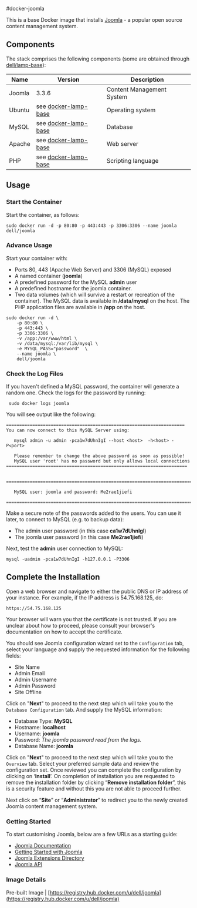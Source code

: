 #docker-joomla

This is a base Docker image that installs [Joomla](http://www.joomla.org/) - a popular open source content management system.

## Components
The stack comprises the following components (some are obtained through [dell/lamp-base](https://github.com/dell-cloud-marketplace/docker-lamp-base)):

Name       | Version                 | Description
-----------|-------------------------|------------------------------
Joomla	    | 3.3.6                   | Content Management System
Ubuntu     | see [docker-lamp-base](https://github.com/dell-cloud-marketplace/docker-lamp-base) | Operating system
MySQL      | see [docker-lamp-base](https://github.com/dell-cloud-marketplace/docker-lamp-base) | Database
Apache     | see [docker-lamp-base](https://github.com/dell-cloud-marketplace/docker-lamp-base) | Web server
PHP        | see [docker-lamp-base](https://github.com/dell-cloud-marketplace/docker-lamp-base) | Scripting language

## Usage

### Start the Container
Start the container, as follows:


    sudo docker run -d -p 80:80 -p 443:443 -p 3306:3306 --name joomla dell/joomla


### Advance Usage

Start your container with:

* Ports 80, 443 (Apache Web Server) and 3306 (MySQL) exposed
* A named container (**joomla**)
* A predefined password for the MySQL **admin** user
* A predefined hostname for the joomla container.
* Two data volumes (which will survive a restart or recreation of the container). The MySQL data is available in **/data/mysql** on the host. The PHP application files are available in **/app** on the host.

```no-highlight
sudo docker run -d \
    -p 80:80 \
    -p 443:443 \
    -p 3306:3306 \
    -v /app:/var/www/html \
    -v /data/mysql:/var/lib/mysql \
    -e MYSQL_PASS="password"  \
    --name joomla \
    dell/joomla
```


### Check the Log Files

If you haven't defined a MySQL password, the container will generate a random one. Check the logs for the password by running: 

     sudo docker logs joomla
     
You will see output like the following:

```no-highlight
====================================================================
You can now connect to this MySQL Server using:

   mysql admin -u admin -pca1w7dUhnIgI --host <host>  -h<host> -P<port>

   Please remember to change the above password as soon as possible!
   MySQL user 'root' has no password but only allows local connections
=====================================================================


========================================================================

   MySQL user: joomla and password: Me2rae1jiefi

========================================================================
```

Make a secure note of the passwords added to the users. You can use it later, to connect to MySQL (e.g. to backup data):

* The admin user password (in this case **ca1w7dUhnIgI**)
* The joomla user password (in this case **Me2rae1jiefi**)

Next, test the **admin** user connection to MySQL:

```no-highlight
mysql -uadmin -pca1w7dUhnIgI -h127.0.0.1 -P3306
```

## Complete the Installation

Open a web browser and navigate to either the public DNS or IP address of your instance. For example, if the IP address is 54.75.168.125, do:

    https://54.75.168.125

Your browser will warn you that the certificate is not trusted. If you are unclear about how to proceed, please consult your browser's documentation on how to accept the certificate.

You should see Joomla configuration wizard set to the ```Configuration``` tab, select your language and supply the requested information for the following fields:

* Site Name
* Admin Email
* Admin Username
* Admin Password
* Site Offline

Click on "**Next**" to proceed to the next step which will take you to the ```Database Configuration``` tab. And supply the MySQL information:

* Database Type: **MySQL**
* Hostname: **localhost**
* Username: **joomla**
* Password: *The joomla password read from the logs.*
* Database Name: **joomla**

Click on "**Next**" to proceed to the next step which will take you to the ```Overview``` tab. Select your preferred sample data and review the configuration set. Once reviewed you can complete the configuration by clicking on ‘**Install**’. On completion of installation you are requested to remove the installation folder by clicking “**Remove installation folder**”, this is a security feature and without this you are not able to proceed further.

Next click on “**Site**” or “**Administrator**” to redirect you to the newly created Joomla content management system.


### Getting Started

To start customising  Joomla, below are a few URLs as a starting guide:

* [Joomla Documentation](http://docs.joomla.org/Main_Page)
* [Getting Started with Joomla](http://docs.joomla.org/Getting_Started_with_Joomla!)
* [Joomla Extensions Directory](http://extensions.joomla.org/)
* [Joomla API](http://api.joomla.org/)


### Image Details

Pre-built Image   | [https://registry.hub.docker.com/u/dell/joomla](https://registry.hub.docker.com/u/dell/joomla)
